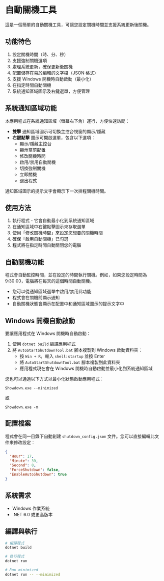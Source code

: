 # 自動關機工具

這是一個簡單的自動關機工具，可讓您設定關機時間並支援系統更新後關機。

## 功能特色

1. 設定關機時間（時、分、秒）
2. 支援強制關機選項
3. 處理系統更新，確保更新後關機
4. 配置儲存在易於編輯的文字檔（JSON 格式）
5. 支援 Windows 開機時自動啟動（最小化）
6. 在指定時間自動關機
7. 系統通知區域圖示及右鍵選單，方便管理

## 系統通知區域功能

本應用程式在系統通知區域（螢幕右下角）運行，方便快速訪問：

- **雙擊** 通知區域圖示可切換主控台視窗的顯示/隱藏
- **右鍵點擊** 圖示可開啟選單，包含以下選項：
    - 顯示/隱藏主控台
    - 顯示當前配置
    - 修改關機時間
    - 啟用/禁用自動關機
    - 切換強制關機
    - 立即關機
    - 退出程式

通知區域圖示的提示文字會顯示下一次排程關機時間。

## 使用方法

1. 執行程式 - 它會自動最小化到系統通知區域
2. 在通知區域中右鍵點擊圖示來存取選單
3. 使用「修改關機時間」來設定您想要的關機時間
4. 確保「啟用自動關機」已勾選
5. 程式將在指定時間自動關閉您的電腦

## 自動關機功能

程式會自動監控時間，並在設定的時間執行關機。例如，如果您設定時間為 9:30:00，電腦將在每天的這個時間自動關機。

- 您可以從通知區域選單中啟用/禁用此功能
- 程式會在關機前顯示通知
- 自動關機狀態會顯示在配置中和通知區域圖示的提示文字中

## Windows 開機自動啟動

要讓應用程式在 Windows 開機時自動啟動：

1. 使用 `dotnet build` 編譯應用程式
2. 將 `AutoStartShutdownTool.bat` 腳本複製到 Windows 啟動資料夾：
    - 按 `Win + R`，輸入 `shell:startup` 並按 Enter
    - 將 `AutoStartShutdownTool.bat` 腳本複製到此資料夾
    - 應用程式現在會在 Windows 開機時自動啟動並最小化到系統通知區域

您也可以通過以下方式以最小化狀態啟動應用程式：

```
Showdown.exe --minimized
```

或

```
Showdown.exe -m
```

## 配置檔案

程式會在同一目錄下自動創建 `shutdown_config.json` 文件。您可以直接編輯此文件來修改設定：

```json
{
  "Hour": 17,
  "Minute": 30,
  "Second": 0,
  "ForceShutdown": false,
  "EnableAutoShutdown": true
}
```

## 系統需求

- Windows 作業系統
- .NET 6.0 或更高版本

## 編譯與執行

```bash
# 編譯程式
dotnet build

# 執行程式
dotnet run

# Run minimized
dotnet run -- --minimized
``` 